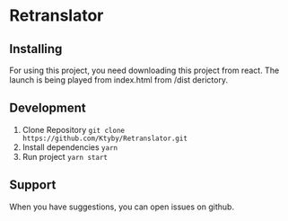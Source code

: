 # Retranslator

## Installing
For using this project, you need downloading this project from react. The launch is being played from index.html from /dist derictory. 
 
## Development
1. Clone Repository `git clone https://github.com/Ktyby/Retranslator.git`
2. Install dependencies `yarn`
3. Run project `yarn start`
  
## Support
When you have suggestions, you can open issues on github.